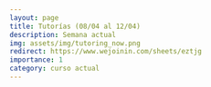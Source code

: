 ```yaml
---
layout: page
title: Tutorías (08/04 al 12/04)
description: Semana actual
img: assets/img/tutoring_now.png
redirect: https://www.wejoinin.com/sheets/eztjg
importance: 1
category: curso actual
---
```

